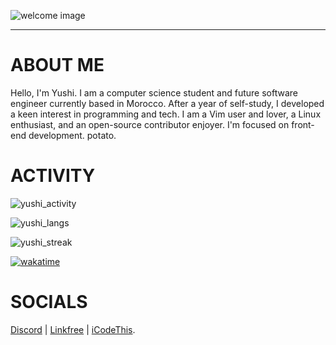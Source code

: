 ![welcome image](https://zupimages.net/up/23/05/uq11.gif)
___
# ABOUT ME

Hello, I'm Yushi. I am a computer science student and future software engineer currently based in Morocco. After a year of self-study, I developed a keen interest in programming and tech. I am a Vim user and lover, a Linux enthusiast, and an open-source contributor enjoyer. I'm focused on front-end development.
potato.

# ACTIVITY

![yushi_activity](https://github-readme-stats.vercel.app/api?username=yushi5058&count_private=true)

![yushi_langs](https://github-readme-stats.vercel.app/api/top-langs/?username=yushi5058&layout=compact)

![yushi_streak](https://streak-stats.demolab.com/?user=Yushi5058)

[![wakatime](https://wakatime.com/badge/user/35d8130b-79af-4ad2-b20f-17deae23f3d9.svg)](https://wakatime.com/@35d8130b-79af-4ad2-b20f-17deae23f3d9)


# SOCIALS 

[Discord](discord.com/users/1071758711330193478) | [Linkfree](https://linkfree.eddiehub.io/Yushi5058) | [iCodeThis](https://icodethis.com/yushi_61).


